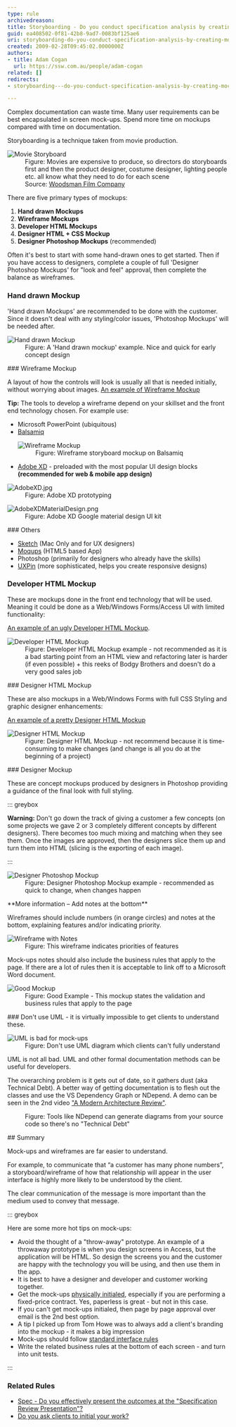 ```yaml
---
type: rule
archivedreason: 
title: Storyboarding - Do you conduct specification analysis by creating mock-ups?
guid: ea408502-0f81-42b8-9ad7-0083bf125ae6
uri: storyboarding-do-you-conduct-specification-analysis-by-creating-mock-ups
created: 2009-02-28T09:45:02.0000000Z
authors:
- title: Adam Cogan
  url: https://ssw.com.au/people/adam-cogan
related: []
redirects:
- storyboarding---do-you-conduct-specification-analysis-by-creating-mock-ups

---
```


Complex documentation can waste time. Many user requirements can be best encapsulated in screen mock-ups. Spend more time on mockups compared with time on documentation.


<!--endintro-->

Storyboarding is a technique taken from movie production.
<dl class="image"><dt> <img src="movie-storyboard.jpg" alt="Movie Storyboard"> </dt><dd>Figure: Movies are expensive to produce, so directors do storyboards first and then the product designer, costume designer, lighting people etc. all know what they need to do for each scene<br>Source: <a href="http://www.thewoodsmanfilm.com/importance-storyboarding-filmmaking/">Woodsman Film Company </a><br></dd></dl>
There are five primary types of mockups:

1. **Hand drawn Mockups**
2. **Wireframe Mockups**
3. **Developer HTML Mockups**
4. **Designer HTML + CSS Mockup**
5. **Designer Photoshop Mockups** (recommended)


Often it's best to start with some hand-drawn ones to get started. Then if you have access to designers, complete a couple of full 'Designer Photoshop Mockups' for "look and feel" approval, then complete the balance as wireframes.

### Hand drawn Mockup

'Hand drawn Mockups' are recommended to be done with the customer. Since it doesn't deal with any styling/color issues, 'Photoshop Mockups' will be needed after.
<dl class="image"><dt> <img src="Hand-Drawn-Mockup.jpg" alt="Hand drawn Mockup"> </dt><dd>Figure: A 'Hand drawn mockup' example. Nice and quick for early concept design<br></dd></dl>
### Wireframe Mockup


A layout of how the controls will look is usually all that is needed initially, without worrying about images. [An example of Wireframe Mockup](http://www.ssw.com.au/projects/ml_elaw/scenarios/index.html)

**Tip:** The tools to develop a wireframe depend on your skillset and the front end technology chosen. For example use:

* Microsoft PowerPoint (ubiquitous)
* [Balsamiq](http://www.balsamiq.com/)<dl class="image"><dt> <img src="c24602_WireframeMockup.jpg" alt="Wireframe Mockup"> </dt><dd>Figure: Wireframe storyboard mockup on Balsamiq</dd></dl>
* [Adobe XD](http://www.adobe.com/au/products/experience-design.html) - preloaded with the most popular UI design blocks  **(recommended for web & mobile app design)**

<dl class="image"><dt> <img src="AdobeXD.jpg" alt="AdobeXD.jpg"> </dt><dd>Figure: Adobe XD prototyping<br></dd></dl><dl class="image"><dt> <img src="AdobeXDMaterialDesign.png" alt="AdobeXDMaterialDesign.png"> </dt><dd>Figure: Adobe XD Google material design UI kit</dd></dl>
### Others 


* [Sketch](https://www.sketchapp.com/) (Mac Only and for UX designers)
* [Moqups](https://moqups.com/) (HTML5 based App)
* Photoshop (primarily for designers who already have the skills)
* [UXPin](http://uxpin.com/) (more sophisticated, helps you create responsive designs)


### Developer HTML Mockup

These are mockups done in the front end technology that will be used. Meaning it could be done as a Web/Windows Forms/Access UI with limited functionality:

[An example of an ugly Developer HTML Mockup](http://www.ssw.com.au/Projects/AC_Metalcorp/Default.aspx).
<dl class="image"><dt> <img src="1d9b4a_DeveloperHTMLMockup.jpg" alt="Developer HTML Mockup"> </dt><dd>Figure: Developer HTML Mockup example - not recommended as it is a bad starting point from an HTML view and refactoring later is harder (if even possible) + this reeks of Bodgy Brothers and doesn't do a very good sales job</dd></dl>
### Designer HTML Mockup

These are also mockups in a Web/Windows Forms with full CSS Styling and graphic designer enhancements:

[An example of a pretty Designer HTML Mockup](http://www.ssw.com.au/projects/ml_elaw/html/clientpage.html)
<dl class="image"><dt> <img src="11fe40_HTMLMockup.jpg" alt="Designer HTML Mockup"> </dt><dd>Figure: Designer HTML Mockup - not recommend because it is time-consuming to make changes (and change is all you do at the beginning of a project)</dd></dl>
### Designer Mockup

These are concept mockups produced by designers in Photoshop providing a guidance of the final look with full styling.


::: greybox

**Warning:** Don't go down the track of giving a customer a few concepts (on some projects we gave 2 or 3 completely different concepts by different designers). There becomes too much mixing and matching when they see them. Once the images are approved, then the designers slice them up and turn them into HTML (slicing is the exporting of each image).

:::

<dl class="image"><dt> <img src="1d6c03_PSMockup.jpg" alt="Designer Photoshop Mockup"> </dt><dd>Figure: Designer Photoshop Mockup example - recommended as quick to change, when changes happen </dd></dl>
**More information – Add notes at the bottom**

Wireframes should include numbers (in orange circles) and notes at the bottom, explaining features and/or indicating priority.
<dl class="goodImage"><dt> <img src="wireframe-with-notes.jpg" alt="Wireframe with Notes"> </dt><dd>Figure: This wireframe indicates priorities of features </dd></dl>
Mock-ups notes should also include the business rules that apply to the page. If there are a lot of rules then it is acceptable to link off to a Microsoft Word document.
<dl class="goodImage"><dt> <img src="88215b_Mockup_1.jpg" alt="Good Mockup"> </dt><dd>Figure: Good Example - This mockup states the validation and business rules that apply to the page </dd></dl>
### Don't use UML - it is virtually impossible to get clients to understand these.
<dl class="badImage"><dt> <img src="Bad-UML.jpg" alt="UML is bad for mock-ups"> </dt><dd>Figure: Don't use UML diagram which clients can't fully understand</dd></dl>
UML is not all bad. UML and other formal documentation methods can be useful for developers.

The overarching problem is it gets out of date, so it gathers dust (aka Technical Debt).
A better way of getting documentation is to flesh out the classes and use the VS Dependency Graph or NDepend.
A demo can be seen in the 2nd video ["A Modern Architecture Review"](http://channel9.msdn.com/Events/TechEd/Australia/2012?sort=sequential&direction=desc&term=&s=adam%2Bcogan).
<dl class="image"><dt> <img src="23f19c_ndepend.png" alt=""> </dt><dd>Figure: Tools like NDepend can generate diagrams from your source code so there's no "Technical Debt" </dd></dl>
## Summary

Mock-ups and wireframes are far easier to understand.

For example, to communicate that “a customer has many phone numbers”, a storyboard/wireframe of how that relationship will appear in the user interface is highly more likely to be understood by the client.

The clear communication of the message is more important than the medium used to convey that message.


::: greybox

Here are some more hot tips on mock-ups:

* Avoid the thought of a "throw-away" prototype. An example of a throwaway prototype is when you design screens in Access, but the application will be HTML. So design the screens you and the customer are happy with the technology you will be using, and then use them in the app.
* It is best to have a designer and developer and customer working together.
* Get the mock-ups [physically initialed](/Pages/AskClientsToInitialYourWork.aspx), especially if you are performing a fixed-price contract. Yes, paperless is great - but not in this case.
* If you can't get mock-ups initialed, then page by page approval over email is the 2nd best option.
* A tip I picked up from Tom Howe was to always add a client's branding into the mockup - it makes a big impression
* Mock-ups should follow [standard interface rules](http://www.ssw.com.au/ssw/Standards/Rules/RulesToBetterInterfaces.aspx)
* Write the related business rules at the bottom of each screen - and turn into unit tests.


:::


### Related Rules

* [Spec - Do you effectively present the outcomes at the "Specification Review Presentation"?](/SpecificationReviewPresentation)
* [Do you ask clients to initial your work?](/AskClientsToInitialYourWork)
